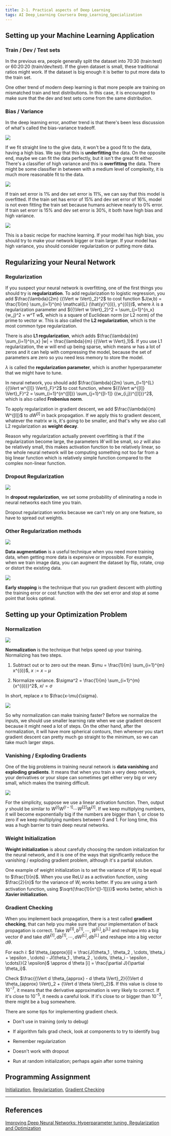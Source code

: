 ```yaml
---
title: 2-1. Practical aspects of Deep Learning
tags: AI Deep_Learning Coursera Deep_Learning_Specialization
---
```


## Setting up your Machine Learning Application

### Train / Dev / Test sets

In the previous era, people generally split the dataset into 70:30 (train:test) or 60:20:20 (train/dev/test). If the given dataset
is small, these traditional ratios might work. If the dataset is big enough it is better to put more data to the train set.

One other trend of modern deep learning is that more people are training on mismatched train and test distributions. In this
case, it is encouraged to make sure that the dev and test sets come from the same distribution.

### Bias / Variance

In the deep learning error, another trend is that there's been less discussion of what's called the bias-variance tradeoff.

![](https://raw.githubusercontent.com/evfox9/blog/master/deeplearning/dl2101.png)

If we fit straight line to the give data, it won't be a good fit to the data, having a high bias. We say that this is **underfitting**
the data. On the opposite end, maybe we can fit the data perfectly, but it isn't the great fit either. There's a classifier
of high variance and this is **overfitting** the data. There might be some classifier in between with a medium level of complexity,
it is much more reasonable fit to the data.

![](https://raw.githubusercontent.com/evfox9/blog/master/deeplearning/dl2102.png)

If train set error is 1% and dev set error is 11%, we can say that this model is overfitted. If the train set has error of 15%
and dev set error of 16%, model is not even fitting the train set because humans achieve nearly to 0% error. If train set erorr
is 15% and dev set error is 30%, it both have high bias and high variance.

![](https://raw.githubusercontent.com/evfox9/blog/master/deeplearning/dl2103.png)

This is a basic recipe for machine learning. If your model has high bias, you should try to make your network bigger or train
larger. If your model has high variance, you should consider regularization or putting more data.

## Regularizing your Neural Network

### Regularization

If you suspect your neural network is overfitting, one of the first things you should try is **regularization**. To add regularization
to logistic regression, you add $\frac{\lambda}{2m} {{\Vert w \Vert}_2}^2$ to cost function $J(w,b) = \frac{1}{m} \sum_{i=1}^{m}
\mathcal{L} (\hat{y}^{(i)}, y^{(i)})$, where $\lambda$ is a regularization parameter and ${{\Vert w \Vert}_2}^2 = \sum_{j=1}^{n_x} {w_j}^2 = w^T w$,
which is a square of Euclidean norm (or L2 norm) of the prime to vector $w$. This is also called the **L2 regularization**, which
is the most common type regularization.

There is also **L1 regularization**, which adds $\frac{\lambda}{m} \sum_{i=1}^{n_x} |w| =
\frac{\lambda}{m} {{\Vert w \Vert}_1}$. If you use L1 regularization, the $w$ will end up being sparse, which means $w$ has
a lot of zeros and it can help with compressing the model, because the set of parameters are zero so you need less memory to
store the model.

$\lambda$ is called the **regularization parameter**, which is another hyperparameter that we might have to tune.

In neural network, you should add $\frac{\lambda}{2m} \sum_{l=1}^{L} {{\Vert w^{[l]} \Vert}_F}^2$ to cost function, where ${{\Vert w^{[l]} \Vert}_F}^2 =
\sum_{i=1}^{n^{[l]}} \sum_{j=1}^{[l-1]} {(w_{i,j})^{[l]}}^2$, which is also called **Frobenius norm**.

To apply regularization in gradient descent, we add $\frac{\lambda}{m} W^{[l]}$ to $d W^{[l]}$ in back propagation. If we apply
this to gradient descent, whatever the matrix $w$ is, it's going to be smaller, and that's why we also call L2 regularization
as **weight decay**.

Reason why regularization actually prevent overfitting is that if the regularization become large, the parameters $W$ will be small,
so $z$ will also be relatively small, this makes activation function to be relatively linear, so the whole neural network will be
computing something not too far from a big linear function which is relatively simple function compared to the complex non-linear
function.

### Dropout Regularization

![](https://raw.githubusercontent.com/evfox9/blog/master/deeplearning/dl2104.png)

In **dropout regularization**, we set some probability of eliminating a node in neural networks each time you train.

Dropout regularization works because we can't rely on any one feature, so have to spread out weights.

### Other Regularization methods

![](https://raw.githubusercontent.com/evfox9/blog/master/deeplearning/dl2105.png)

**Data augmentation** is a useful technique when you need more training data, when getting more data is expensive or impossible.
For example, when we train image data, you can augment the dataset by flip, rotate, crop or distort the existing data.

![](https://raw.githubusercontent.com/evfox9/blog/master/deeplearning/dl2106.png)

**Early stopping** is the technique that you run gradient descent with plotting the training error or cost function with the
dev set error and stop at some point that looks optimal.

## Setting up your Optimization Problem

### Normalization

![](https://raw.githubusercontent.com/evfox9/blog/master/deeplearning/dl2107.png)

**Normalization** is the technique that helps speed up your training. Normalizing has two steps.

1) Subtract out or to zero out the mean. $\mu = \frac{1}{m} \sum_{i=1}^{m} x^{(i)}$, $x := x - \mu$

2) Normalize variance. $\sigma^2 = \frac{1}{m} \sum_{i=1}^{m} {x^{(i)}}^2$, $x /= \sigma$

In short, replace $x$ to $\frac{x-\mu}{\sigma}.


![](https://raw.githubusercontent.com/evfox9/blog/master/deeplearning/dl2108.png)

So why normalization can make training faster? Before we normalize the inputs, we should use smaller learning rate when
we use gradient descent because it might need a lot of steps. On the other hand, after the normalization, it will have more
spherical contours, then wherever you start gradient descent can pretty much go straight to the minimum, so we can take much
larger steps.

### Vanishing / Exploding Gradients
One of the big problems in training neural network is **data vanishing** and **exploding gradients**. It means that when you train
a very deep network, your derivatives or your slope can sometimes get either very big or very small, which makes the training
difficult.

![](https://raw.githubusercontent.com/evfox9/blog/master/deeplearning/dl2109.png)

For the simplicity, suppose we use a linear activation function. Then, output $y$ should be similar to $W^{[l]} W^{[l-1]} \cdots
W^{[2]} W^{[1]}$. If we keep multiplying numbers, it will become exponentially big if the numbers are bigger than 1, or close
to zero if we keep multiplying numbers between $0$ and $1$. For long time, this was a hugh barrier to train deep neural
networks.

### Weight Initialization
**Weight initialization** is about carefully choosing the random initialization for the neural network, and it is one of the
ways that significantly reduce the vanishing / exploding gradient problem, although it's a partial solution.

One example of weight initialization is to set the variance of $W_i$ to be equal to $\frac{1}{n}$. When you use ReLU as a
activation function, using $\frac{2}{n}$ for the variance of $W_i$ works better. If you are using a tanh activation function,
using $\sqrt{\frac{1}{n^{[l-1]}}}$ works better, which is **Xavier initialization**.

### Gradient Checking

When you implement back propagation, there is a test called **gradient checking**, that can help you make sure that your implementation
of back propagation is correct. Take $W^{[1]}, b^{[1]}, \cdots , W^{[L]}, b^{[L]}$ and reshape into a big vector $\theta$ and
take $d W^{[1]}, d b^{[1]}, \cdots , d W^{[L]}, d b^{[L]}$ and reshape into a big vector $d \theta$.

For each $i$: $d \theta_{approx}[i] = \frac{J(\theta_1 , \theta_2 , \cdots, \theta_i + \epsilon , \cdots) - J(\theta_1 ,
\theta_2 , \cdots, \theta_i - \epsilon , \cdots)}{2 \epsilon}$ \approx d \theta [i] = \frac{\partial J}{\partial \theta_i}$.

Check $\frac{{\Vert d \theta_{approx} - d \theta \Vert}_2}{{\Vert d \theta_{approx} \Vert}_2 + {\Vert d \theta \Vert}_2}$.
If this value is close to $10^{-7}$, it means that the derivative approximation is very likely to correct. If it's close to
$10^{-5}$, it needs a careful look. If it's close to or bigger than $10^{-3}$, there might be a bug somewhere.

There are some tips for implementing gradient check.

- Don't use in training (only to debug)

- If algorithm fails grad check, look at components to try to identify bug

- Remember regularization

- Doesn't work with dropout

- Run at random initialization; perhaps again after some training

## Programming Assignment

[Initialization](https://github.com/evfox9/Coursera/blob/master/Deep_Learning/Improving_Neural_Networks/Initialization.ipynb),
[Regularization](https://github.com/evfox9/Coursera/blob/master/Deep_Learning/Improving_Neural_Networks/Regularization.ipynb),
[Gradient Checking](https://github.com/evfox9/Coursera/blob/master/Deep_Learning/Improving_Neural_Networks/Gradient_Checking.ipynb)

---
## References

[Improving Deep Neural Networks: Hyperparameter tuning, Regularization and Optimization](https://www.coursera.org/learn/deep-neural-network)
